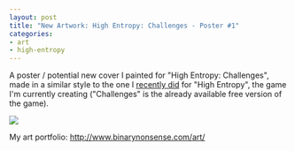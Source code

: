 ```yaml
---
layout: post
title: "New Artwork: High Entropy: Challenges - Poster #1"
categories:
- art
- high-entropy
---
```


<p>
A poster / potential new cover I painted for "High Entropy: Challenges", made in a similar style to the one I <a href="https://blog.binarynonsense.com/2021/12/25/art-he-poster-01/">recently did</a> for "High Entropy", the game I'm currently creating ("Challenges" is the already available free version of the game).
</p>


<p>
<img src="http://www.binarynonsense.com/imgs/art/full/alvaro-garcia-hec-poster-01-color-reducedforweb.jpg" class="tall-img" />
</p>


<p>My art portfolio: <a href="http://www.binarynonsense.com/art/">http://www.binarynonsense.com/art/</a></p>
